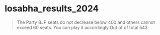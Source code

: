 # losabha_results_2024

> The Party BJP seats do not decrease below 400 and others cannot exceed 60 seats.
> You can play it accordingly
> Out of of total 543
